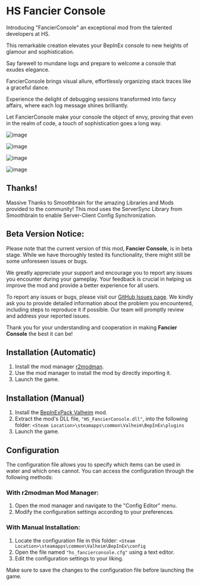 # HS Fancier Console
Introducing "FancierConsole" an exceptional mod from the talented developers at HS.

This remarkable creation elevates your BepInEx console to new heights of glamour and sophistication.

Say farewell to mundane logs and prepare to welcome a console that exudes elegance.

FancierConsole brings visual allure, effortlessly organizing stack traces like a graceful dance.

Experience the delight of debugging sessions transformed into fancy affairs, where each log message shines brilliantly.

Let FancierConsole make your console the object of envy, proving that even in the realm of code, a touch of sophistication goes a long way.

![image](https://github.com/HSValhiem/HS_FancierConsole/assets/18600015/321d1ef4-150a-4ab5-853f-57072599cd80)

![image](https://github.com/HSValhiem/HS_FancierConsole/assets/18600015/ab38f9b5-d046-4616-ab04-6ad170d65ead)

![image](https://github.com/HSValhiem/HS_FancierConsole/assets/18600015/90c5baa8-c2db-472c-8064-440ec1f608f3)

![image](https://github.com/HSValhiem/HS_FancierConsole/assets/18600015/651d77dc-eb76-4c3d-839c-8d2573cf10af)

## Thanks!
Massive Thanks to Smoothbrain for the amazing Libraries and Mods provided to the community!
This mod uses the ServerSync Library from Smoothbrain to enable Server-Client Config Synchronization.

## Beta Version Notice:

Please note that the current version of this mod, **Fancier Console**, is in beta stage. While we have thoroughly tested its functionality, there might still be some unforeseen issues or bugs.

We greatly appreciate your support and encourage you to report any issues you encounter during your gameplay. Your feedback is crucial in helping us improve the mod and provide a better experience for all users.

To report any issues or bugs, please visit our [GitHub Issues page](https://github.com/HSValhiem/HS_FancierConsole/issues/new). We kindly ask you to provide detailed information about the problem you encountered, including steps to reproduce it if possible. Our team will promptly review and address your reported issues.

Thank you for your understanding and cooperation in making **Fancier Console** the best it can be!

## Installation (Automatic)
1. Install the mod manager [r2modman](https://valheim.thunderstore.io/package/ebkr/r2modman/).
2. Use the mod manager to install the mod by directly importing it.
3. Launch the game.

## Installation (Manual)
1. Install the [BepInExPack Valheim](https://valheim.thunderstore.io/package/denikson/BepInExPack_Valheim/) mod.
2. Extract the mod's DLL file, `"HS_FancierConsole.dll"`, into the following folder: `<Steam Location>\steamapps\common\Valheim\BepInEx\plugins`
3. Launch the game.

## Configuration
The configuration file allows you to specify which items can be used in water and which ones cannot. You can access the configuration through the following methods:

### With r2modman Mod Manager:
1. Open the mod manager and navigate to the "Config Editor" menu.
2. Modify the configuration settings according to your preferences.

### With Manual Installation:
1. Locate the configuration file in this folder: `<Steam Location>\steamapps\common\Valheim\BepInEx\config`
2. Open the file named `"hs_fancierconsole.cfg"` using a text editor.
3. Edit the configuration settings to your liking.

Make sure to save the changes to the configuration file before launching the game.
